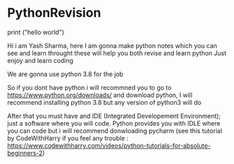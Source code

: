 # PythonRevision

print ("hello world")

Hi i am Yash Sharma, here I am gonna make python notes which you can see and learn throught these will help you both revise and learn python
Just enjoy and learn coding 

We are gonna use python 3.8 for the job

So if you dont have python i will recommned you to go to https://www.python.org/downloads/ and download python, I will recommend installing python 3.8 but any version of python3 will do

After that you must have and IDE (Integrated Developement Environment); just a software where you will code. Python provides you with IDLE where you can code but i will recommend donwloading pycharm (see this tutorial by CodeWithHarry if you feel any trouble : https://www.codewithharry.com/videos/python-tutorials-for-absolute-beginners-2)

